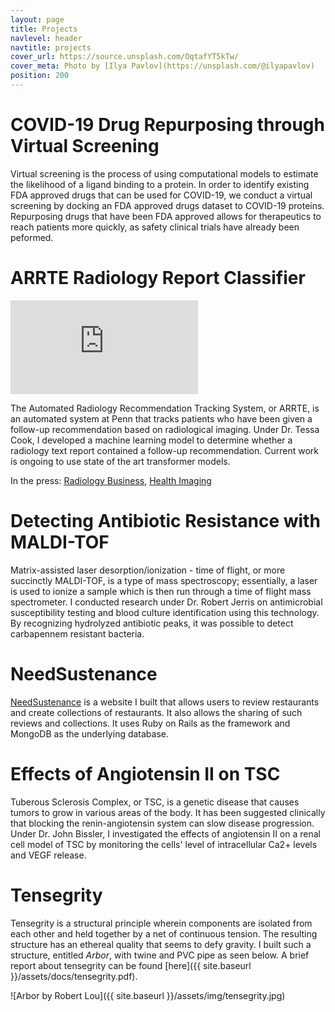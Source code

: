 ```yaml
---
layout: page
title: Projects
navlevel: header
navtitle: projects
cover_url: https://source.unsplash.com/OqtafYT5kTw/
cover_meta: Photo by [Ilya Pavlov](https://unsplash.com/@ilyapavlov)
position: 200
---
```


# COVID-19 Drug Repurposing through Virtual Screening

Virtual screening is the process of using computational models to estimate the likelihood of a ligand binding to a protein. In order to identify existing FDA approved drugs that can be used for COVID-19, we conduct a virtual screening by docking an FDA approved drugs dataset to COVID-19 proteins. Repurposing drugs that have been FDA approved allows for therapeutics to reach patients more quickly, as safety clinical trials have already been peformed.

# ARRTE Radiology Report Classifier

<iframe src="https://www.youtube.com/watch?v=32vCvqpvHtI" frameborder="0" allowfullscreen></iframe>

The Automated Radiology Recommendation Tracking System, or ARRTE, is an automated system at Penn that tracks patients who have been given a follow-up recommendation based on radiological imaging. Under Dr. Tessa Cook, I developed a machine learning model to determine whether a radiology text report contained a follow-up recommendation. Current work is ongoing to use state of the art transformer models.

In the press: [Radiology Business](https://www.radiologybusiness.com/topics/imaging-informatics/ai-radiology-reports-follow-recommendations), [Health Imaging](https://www.healthimaging.com/topics/imaging-informatics/ai-detects-radiology-reports-requiring-follow-imaging)

# Detecting Antibiotic Resistance with MALDI-TOF

Matrix-assisted laser desorption/ionization - time of flight, or more succinctly MALDI-TOF, is a type of mass spectroscopy; essentially, a laser is used to ionize a sample which is then run through a time of flight mass spectrometer. I conducted research under Dr. Robert Jerris on antimicrobial susceptibility testing and blood culture identification using this technology. By recognizing hydrolyzed antibiotic peaks, it was possible to detect carbapennem resistant bacteria.

# NeedSustenance

[NeedSustenance](https://github.com/robert-lou/NeedSustenance) is a website I built that allows users to review restaurants and create collections of restaurants. It also allows the sharing of such reviews and collections. It uses Ruby on Rails as the framework and MongoDB as the underlying database.

# Effects of Angiotensin II on TSC

Tuberous Sclerosis Complex, or TSC, is a genetic disease that causes tumors to grow in various areas of the body. It has been suggested clinically that blocking the renin-angiotensin system can slow disease progression. Under Dr. John Bissler, I investigated the effects of angiotensin II on a renal cell model of TSC by monitoring the cells' level of intracellular Ca2+ levels and VEGF release.

# Tensegrity

Tensegrity is a structural principle wherein components are isolated from each other and held together by a net of continuous tension. The resulting structure has an ethereal quality that seems to defy gravity. I built such a structure, entitled *Arbor*, with twine and PVC pipe as seen below. A brief report about tensegrity can be found [here]({{ site.baseurl }}/assets/docs/tensegrity.pdf).

![Arbor by Robert Lou]({{ site.baseurl }}/assets/img/tensegrity.jpg)
